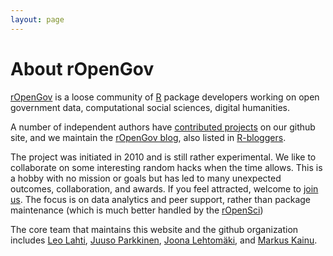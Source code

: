 ```yaml
---
layout: page
---
```


About rOpenGov
==============

[rOpenGov](http://ropengov.github.io) is a loose community of [R](http://cran.r-project.org/) package developers working on open government data, computational social sciences, digital humanities.

A number of independent authors have [contributed projects](http://ropengov.github.io) on our github site, and we maintain the <a href="http://ropengov.github.io/">rOpenGov blog</a>, also listed in [R-bloggers](http://www.r-bloggers.com/).

The project was initiated in 2010 and is still rather experimental. We
      like to collaborate on some interesting random hacks when the
      time allows. This is a hobby with no mission or goals but has
      led to many unexpected outcomes, collaboration, and awards. If
      you feel attracted, welcome to
      <a href="{{ site.url}}/projects">join us</a>. The focus is on data analytics and
      peer support, rather than package maintenance (which is much
      better handled by the <a
      href="https://ropensci.org/">rOpenSci</a>)

The core team that maintains this website and the github organization includes [Leo Lahti](http://www.iki.fi/Leo.Lahti), [Juuso Parkkinen](http://ouzor.github.io/), [Joona Lehtomäki](https://github.com/jlehtoma), and [Markus Kainu](https://github.com/muuankarski).

